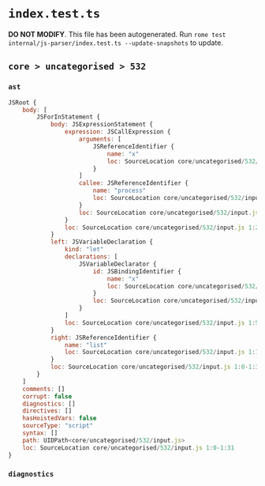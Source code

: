 # `index.test.ts`

**DO NOT MODIFY**. This file has been autogenerated. Run `rome test internal/js-parser/index.test.ts --update-snapshots` to update.

## `core > uncategorised > 532`

### `ast`

```javascript
JSRoot {
	body: [
		JSForInStatement {
			body: JSExpressionStatement {
				expression: JSCallExpression {
					arguments: [
						JSReferenceIdentifier {
							name: "x"
							loc: SourceLocation core/uncategorised/532/input.js 1:28-1:29 (x)
						}
					]
					callee: JSReferenceIdentifier {
						name: "process"
						loc: SourceLocation core/uncategorised/532/input.js 1:20-1:27 (process)
					}
					loc: SourceLocation core/uncategorised/532/input.js 1:20-1:30
				}
				loc: SourceLocation core/uncategorised/532/input.js 1:20-1:31
			}
			left: JSVariableDeclaration {
				kind: "let"
				declarations: [
					JSVariableDeclarator {
						id: JSBindingIdentifier {
							name: "x"
							loc: SourceLocation core/uncategorised/532/input.js 1:9-1:10 (x)
						}
						loc: SourceLocation core/uncategorised/532/input.js 1:9-1:10
					}
				]
				loc: SourceLocation core/uncategorised/532/input.js 1:5-1:10
			}
			right: JSReferenceIdentifier {
				name: "list"
				loc: SourceLocation core/uncategorised/532/input.js 1:14-1:18 (list)
			}
			loc: SourceLocation core/uncategorised/532/input.js 1:0-1:31
		}
	]
	comments: []
	corrupt: false
	diagnostics: []
	directives: []
	hasHoistedVars: false
	sourceType: "script"
	syntax: []
	path: UIDPath<core/uncategorised/532/input.js>
	loc: SourceLocation core/uncategorised/532/input.js 1:0-1:31
}
```

### `diagnostics`

```

```
